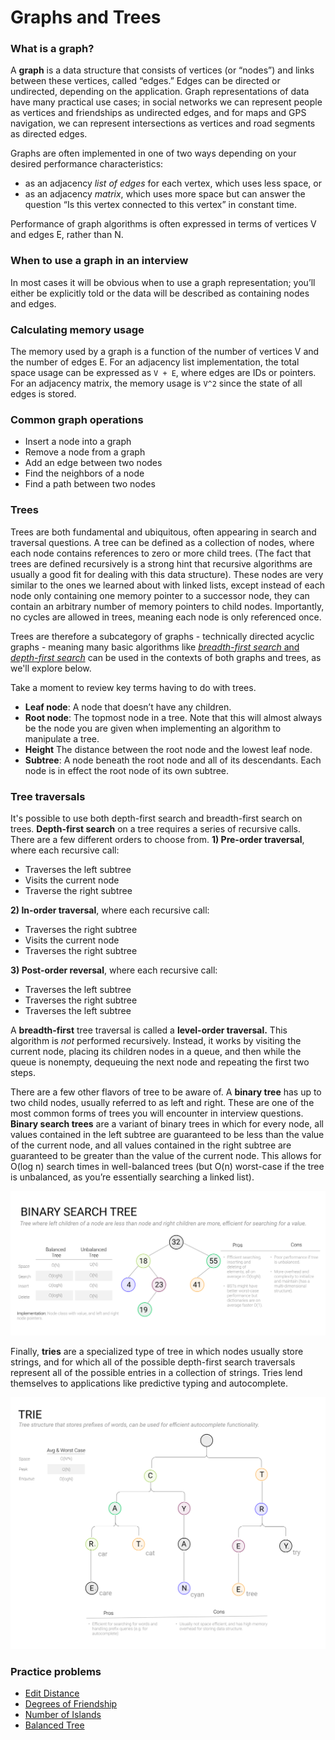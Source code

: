 # Graphs and Trees

### 

### What is a graph?

A **graph** is a data structure that consists of vertices (or “nodes”) and links between these vertices, called “edges.” Edges can be directed or undirected, depending on the application. Graph representations of data have many practical use cases; in social networks we can represent people as vertices and friendships as undirected edges, and for maps and GPS navigation, we can represent intersections as vertices and road segments as directed edges.

Graphs are often implemented in one of two ways depending on your desired performance characteristics:

- as an adjacency *list of edges* for each vertex, which uses less space, or
- as an adjacency *matrix*, which uses more space but can answer the question “Is this vertex connected to this vertex” in constant time.

Performance of graph algorithms is often expressed in terms of vertices V and edges E, rather than N.

### When to use a graph in an interview

In most cases it will be obvious when to use a graph representation; you’ll either be explicitly told or the data will be described as containing nodes and edges.

### Calculating memory usage

The memory used by a graph is a function of the number of vertices V and the number of edges E. For an adjacency list implementation, the total space usage can be expressed as `V + E`, where edges are IDs or pointers. For an adjacency matrix, the memory usage is `V^2` since the state of all edges is stored.

### Common graph operations

- Insert a node into a graph
- Remove a node from a graph
- Add an edge between two nodes
- Find the neighbors of a node
- Find a path between two nodes

### Trees

Trees are both fundamental and ubiquitous, often appearing in search and traversal questions. A tree can be defined as a collection of nodes, where each node contains references to zero or more child trees. (The fact that trees are defined recursively is a strong hint that recursive algorithms are usually a good fit for dealing with this data structure). These nodes are very similar to the ones we learned about with linked lists, except instead of each node only containing one memory pointer to a successor node, they can contain an arbitrary number of memory pointers to child nodes. Importantly, no cycles are allowed in trees, meaning each node is only referenced once.

Trees are therefore a subcategory of graphs - technically directed acyclic graphs - meaning many basic algorithms like [*breadth-first search* and *depth-first search*](https://www.tryexponent.com/courses/software-engineering/data-structures/graph-search) can be used in the contexts of both graphs and trees, as we'll explore below.

Take a moment to review key terms having to do with trees.

- **Leaf node**: A node that doesn’t have any children.
- **Root node**: The topmost node in a tree. Note that this will almost always be the node you are given when implementing an algorithm to manipulate a tree.
- **Height** The distance between the root node and the lowest leaf node.
- **Subtree**: A node beneath the root node and all of its descendants. Each node is in effect the root node of its own subtree.

### Tree traversals

It's possible to use both depth-first search and breadth-first search on trees. **Depth-first search** on a tree requires a series of recursive calls. There are a few different orders to choose from. **1) Pre-order traversal**, where each recursive call:

- Traverses the left subtree
- Visits the current node
- Traverse the right subtree

**2) In-order traversal**, where each recursive call:

- Traverses the right subtree
- Visits the current node
- Traverses the right subtree

**3) Post-order reversal**, where each recursive call:

- Traverses the left subtree
- Traverses the right subtree
- Traverses the left subtree

A **breadth-first** tree traversal is called a **level-order traversal.** This algorithm is *not* performed recursively. Instead, it works by visiting the current node, placing its children nodes in a queue, and then while the queue is nonempty, dequeuing the next node and repeating the first two steps.

There are a few other flavors of tree to be aware of. A **binary tree** has up to two child nodes, usually referred to as left and right. These are one of the most common forms of trees you will encounter in interview questions. **Binary search trees** are a variant of binary trees in which for every node, all values contained in the left subtree are guaranteed to be less than the value of the current node, and all values contained in the right subtree are guaranteed to be greater than the value of the current node. This allows for O(log n) search times in well-balanced trees (but O(n) worst-case if the tree is unbalanced, as you’re essentially searching a linked list).

![binary search tree](GraphsAndTrees.assets/binary_search_tree_502610a1fb.png)

Finally, **tries** are a specialized type of tree in which nodes usually store strings, and for which all of the possible depth-first search traversals represent all of the possible entries in a collection of strings. Tries lend themselves to applications like predictive typing and autocomplete.

![trie](GraphsAndTrees.assets/trie_426aafc5ee.png)

### Practice problems

- [Edit Distance](https://www.tryexponent.com/courses/software-engineering/swe-practice/bst-successor-search)
- [Degrees of Friendship](https://www.tryexponent.com/courses/software-engineering/swe-practice/bst-successor-search)
- [Number of Islands](https://www.tryexponent.com/courses/software-engineering/swe-practice/number-islands)
- [Balanced Tree](https://www.tryexponent.com/courses/software-engineering/swe-practice/balanced-tree)